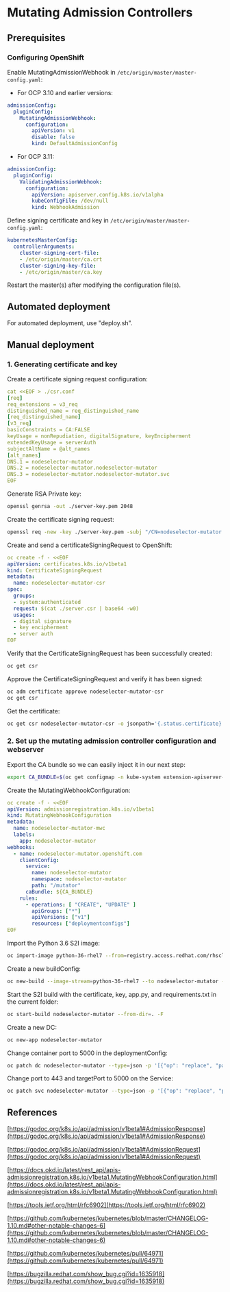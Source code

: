 # Mutating Admission Controllers

## Prerequisites

### Configuring OpenShift

Enable MutatingAdmissionWebhook in `/etc/origin/master/master-config.yaml`:
* For OCP 3.10 and earlier versions:  
```yaml
admissionConfig:  
  pluginConfig:  
    MutatingAdmissionWebhook:  
      configuration:  
        apiVersion: v1  
        disable: false  
        kind: DefaultAdmissionConfig
```
* For OCP 3.11:  
```yaml
admissionConfig:
  pluginConfig:
    ValidatingAdmissionWebhook:
      configuration:
        apiVersion: apiserver.config.k8s.io/v1alpha
        kubeConfigFile: /dev/null
        kind: WebhookAdmission
```

Define signing certificate and key in `/etc/origin/master/master-config.yaml`:

```yaml
kubernetesMasterConfig:
  controllerArguments:
    cluster-signing-cert-file:
    - /etc/origin/master/ca.crt
    cluster-signing-key-file:
    - /etc/origin/master/ca.key
```

Restart the master(s) after modifying the configuration file(s).

## Automated deployment

For automated deployment, use "deploy.sh".

## Manual deployment

### 1. Generating certificate and key

 Create a certificate signing request configuration:

```yaml
cat <<EOF > ./csr.conf
[req]
req_extensions = v3_req
distinguished_name = req_distinguished_name
[req_distinguished_name]
[v3_req]
basicConstraints = CA:FALSE
keyUsage = nonRepudiation, digitalSignature, keyEncipherment
extendedKeyUsage = serverAuth
subjectAltName = @alt_names
[alt_names]
DNS.1 = nodeselector-mutator
DNS.2 = nodeselector-mutator.nodeselector-mutator
DNS.3 = nodeselector-mutator.nodeselector-mutator.svc
EOF
```

Generate RSA Private key:

```bash
openssl genrsa -out ./server-key.pem 2048
```

Create the certificate signing request:

```bash
openssl req -new -key ./server-key.pem -subj "/CN=nodeselector-mutator.nodeselector-mutator.svc" -out ./server.csr -config ./csr.conf

```

Create and send a certificateSigningRequest to OpenShift:

```yaml
oc create -f - <<EOF
apiVersion: certificates.k8s.io/v1beta1
kind: CertificateSigningRequest
metadata:
  name: nodeselector-mutator-csr
spec:
  groups:
  - system:authenticated
  request: $(cat ./server.csr | base64 -w0)
  usages:
  - digital signature
  - key encipherment
  - server auth
EOF
```

Verify that the CertificateSigningRequest has been successfully created:

```bash
oc get csr
```

Approve the CertificateSigningRequest and verify it has been signed:

```bash
oc adm certificate approve nodeselector-mutator-csr
oc get csr
```

Get the certificate:

```bash
oc get csr nodeselector-mutator-csr -o jsonpath='{.status.certificate}' | openssl base64 -d -A -out ./server-cert.pem
```

### 2. Set up the mutating admission controller configuration and webserver

Export the CA bundle so we can easily inject it in our next step:

```bash
export CA_BUNDLE=$(oc get configmap -n kube-system extension-apiserver-authentication -o=jsonpath='{.data.client-ca-file}' | base64 -w0)
```

Create the MutatingWebhookConfiguration:

```yaml
oc create -f - <<EOF
apiVersion: admissionregistration.k8s.io/v1beta1
kind: MutatingWebhookConfiguration
metadata:
  name: nodeselector-mutator-mwc
  labels:
    app: nodeselector-mutator
webhooks:
  - name: nodeselector-mutator.openshift.com
    clientConfig:
      service:
        name: nodeselector-mutator
        namespace: nodeselector-mutator
        path: "/mutator"
      caBundle: ${CA_BUNDLE}
    rules:
      - operations: [ "CREATE", "UPDATE" ]
        apiGroups: ["*"]
        apiVersions: ["v1"]
        resources: ["deploymentconfigs"]
EOF
```

Import the Python 3.6 S2I image:

``` bash
oc import-image python-36-rhel7 --from=registry.access.redhat.com/rhscl/python-36-rhel7 --confirm
```

Create a new buildConfig:

```bash
oc new-build --image-stream=python-36-rhel7 --to nodeselector-mutator --binary=true
```

Start the S2I build with the certificate, key, app.py, and requirements.txt in the current folder:

``` bash
oc start-build nodeselector-mutator --from-dir=. -F
```

Create a new DC:

```bash
oc new-app nodeselector-mutator
```

Change container port to 5000 in the deploymentConfig:

```bash
oc patch dc nodeselector-mutator --type=json -p '[{"op": "replace", "path": "/spec/template/spec/containers/0/ports", "value":[{"containerPort":5000,"protocol":"TCP"}]}]'
```

Change port to 443 and targetPort to 5000 on the Service:

```bash
oc patch svc nodeselector-mutator --type=json -p '[{"op": "replace", "path": "/spec/ports", "value":[{"name":"443-5000-tcp","port":443,"targetPort":5000,"protocol":"TCP"}]}]'
```

## References

[https://godoc.org/k8s.io/api/admission/v1beta1#AdmissionResponse](https://godoc.org/k8s.io/api/admission/v1beta1#AdmissionResponse)

[https://godoc.org/k8s.io/api/admission/v1beta1#AdmissionRequest](https://godoc.org/k8s.io/api/admission/v1beta1#AdmissionRequest)

[https://docs.okd.io/latest/rest_api/apis-admissionregistration.k8s.io/v1beta1.MutatingWebhookConfiguration.html](https://docs.okd.io/latest/rest_api/apis-admissionregistration.k8s.io/v1beta1.MutatingWebhookConfiguration.html)

[https://tools.ietf.org/html/rfc6902](https://tools.ietf.org/html/rfc6902)

[https://github.com/kubernetes/kubernetes/blob/master/CHANGELOG-1.10.md#other-notable-changes-6](https://github.com/kubernetes/kubernetes/blob/master/CHANGELOG-1.10.md#other-notable-changes-6)

[https://github.com/kubernetes/kubernetes/pull/64971](https://github.com/kubernetes/kubernetes/pull/64971)

[https://bugzilla.redhat.com/show_bug.cgi?id=1635918](https://bugzilla.redhat.com/show_bug.cgi?id=1635918)